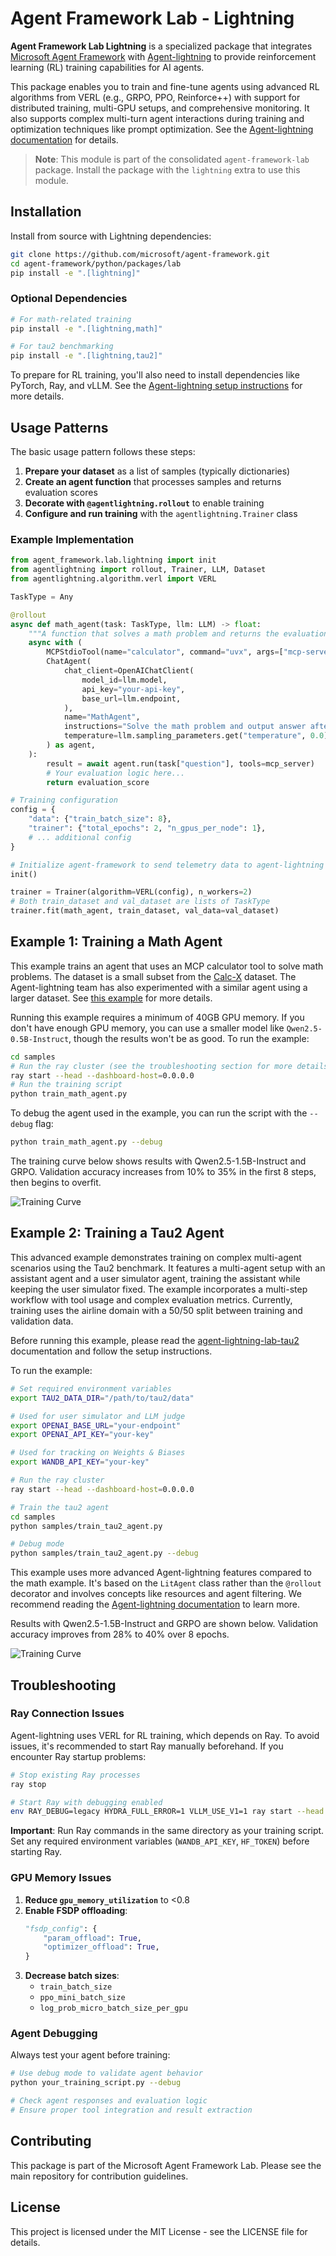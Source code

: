 # Agent Framework Lab - Lightning

**Agent Framework Lab Lightning** is a specialized package that integrates [Microsoft Agent Framework](https://github.com/microsoft/agent-framework) with [Agent-lightning](https://github.com/microsoft/agent-lightning) to provide reinforcement learning (RL) training capabilities for AI agents.

This package enables you to train and fine-tune agents using advanced RL algorithms from VERL (e.g., GRPO, PPO, Reinforce++) with support for distributed training, multi-GPU setups, and comprehensive monitoring. It also supports complex multi-turn agent interactions during training and optimization techniques like prompt optimization. See the [Agent-lightning documentation](https://microsoft.github.io/agent-lightning/stable/) for details.

> **Note**: This module is part of the consolidated `agent-framework-lab` package. Install the package with the `lightning` extra to use this module.

## Installation

Install from source with Lightning dependencies:

```bash
git clone https://github.com/microsoft/agent-framework.git
cd agent-framework/python/packages/lab
pip install -e ".[lightning]"
```

### Optional Dependencies

```bash
# For math-related training
pip install -e ".[lightning,math]"

# For tau2 benchmarking
pip install -e ".[lightning,tau2]"
```

To prepare for RL training, you'll also need to install dependencies like PyTorch, Ray, and vLLM. See the [Agent-lightning setup instructions](https://github.com/microsoft/agent-lightning) for more details.

## Usage Patterns

The basic usage pattern follows these steps:

1. **Prepare your dataset** as a list of samples (typically dictionaries)
2. **Create an agent function** that processes samples and returns evaluation scores
3. **Decorate with `@agentlightning.rollout`** to enable training
4. **Configure and run training** with the `agentlightning.Trainer` class

### Example Implementation

```python
from agent_framework.lab.lightning import init
from agentlightning import rollout, Trainer, LLM, Dataset
from agentlightning.algorithm.verl import VERL

TaskType = Any

@rollout
async def math_agent(task: TaskType, llm: LLM) -> float:
    """A function that solves a math problem and returns the evaluation score."""
    async with (
        MCPStdioTool(name="calculator", command="uvx", args=["mcp-server-calculator"]) as mcp_server,
        ChatAgent(
            chat_client=OpenAIChatClient(
                model_id=llm.model,
                api_key="your-api-key",
                base_url=llm.endpoint,
            ),
            name="MathAgent",
            instructions="Solve the math problem and output answer after ###",
            temperature=llm.sampling_parameters.get("temperature", 0.0),
        ) as agent,
    ):
        result = await agent.run(task["question"], tools=mcp_server)
        # Your evaluation logic here...
        return evaluation_score

# Training configuration
config = {
    "data": {"train_batch_size": 8},
    "trainer": {"total_epochs": 2, "n_gpus_per_node": 1},
    # ... additional config
}

# Initialize agent-framework to send telemetry data to agent-lightning's observability backend
init()

trainer = Trainer(algorithm=VERL(config), n_workers=2)
# Both train_dataset and val_dataset are lists of TaskType
trainer.fit(math_agent, train_dataset, val_data=val_dataset)
```

## Example 1: Training a Math Agent

This example trains an agent that uses an MCP calculator tool to solve math problems. The dataset is a small subset from the [Calc-X](https://huggingface.co/datasets/MU-NLPC/Calc-X) dataset. The Agent-lightning team has also experimented with a similar agent using a larger dataset. See [this example](https://github.com/microsoft/agent-lightning/tree/a63197355cc23b5b235c49fe7c20b54f9d4ebcd2/examples/calc_x) for more details.

Running this example requires a minimum of 40GB GPU memory. If you don't have enough GPU memory, you can use a smaller model like `Qwen2.5-0.5B-Instruct`, though the results won't be as good. To run the example:

```bash
cd samples
# Run the ray cluster (see the troubleshooting section for more details)
ray start --head --dashboard-host=0.0.0.0
# Run the training script
python train_math_agent.py
```

To debug the agent used in the example, you can run the script with the `--debug` flag:

```bash
python train_math_agent.py --debug
```

The training curve below shows results with Qwen2.5-1.5B-Instruct and GRPO. Validation accuracy increases from 10% to 35% in the first 8 steps, then begins to overfit.

![Training Curve](./assets/train_math_agent.png)

## Example 2: Training a Tau2 Agent

This advanced example demonstrates training on complex multi-agent scenarios using the Tau2 benchmark. It features a multi-agent setup with an assistant agent and a user simulator agent, training the assistant while keeping the user simulator fixed. The example incorporates a multi-step workflow with tool usage and complex evaluation metrics. Currently, training uses the airline domain with a 50/50 split between training and validation data.

Before running this example, please read the [agent-lightning-lab-tau2](../tau2/README.md) documentation and follow the setup instructions.

To run the example:

```bash
# Set required environment variables
export TAU2_DATA_DIR="/path/to/tau2/data"

# Used for user simulator and LLM judge
export OPENAI_BASE_URL="your-endpoint"
export OPENAI_API_KEY="your-key"

# Used for tracking on Weights & Biases
export WANDB_API_KEY="your-key"

# Run the ray cluster
ray start --head --dashboard-host=0.0.0.0

# Train the tau2 agent
cd samples
python samples/train_tau2_agent.py

# Debug mode
python samples/train_tau2_agent.py --debug
```

This example uses more advanced Agent-lightning features compared to the math example. It's based on the `LitAgent` class rather than the `@rollout` decorator and involves concepts like resources and agent filtering. We recommend reading the [Agent-lightning documentation](https://microsoft.github.io/agent-lightning/stable/) to learn more.

Results with Qwen2.5-1.5B-Instruct and GRPO are shown below. Validation accuracy improves from 28% to 40% over 8 epochs.

![Training Curve](./assets/train_tau2_agent.png)

## Troubleshooting

### Ray Connection Issues

Agent-lightning uses VERL for RL training, which depends on Ray. To avoid issues, it's recommended to start Ray manually beforehand. If you encounter Ray startup problems:

```bash
# Stop existing Ray processes
ray stop

# Start Ray with debugging enabled
env RAY_DEBUG=legacy HYDRA_FULL_ERROR=1 VLLM_USE_V1=1 ray start --head --dashboard-host=0.0.0.0
```

**Important**: Run Ray commands in the same directory as your training script. Set any required environment variables (`WANDB_API_KEY`, `HF_TOKEN`) before starting Ray.

### GPU Memory Issues

1. **Reduce `gpu_memory_utilization`** to <0.8
2. **Enable FSDP offloading**:
   ```python
   "fsdp_config": {
       "param_offload": True,
       "optimizer_offload": True,
   }
   ```
3. **Decrease batch sizes**:
   - `train_batch_size`
   - `ppo_mini_batch_size`
   - `log_prob_micro_batch_size_per_gpu`

### Agent Debugging

Always test your agent before training:

```bash
# Use debug mode to validate agent behavior
python your_training_script.py --debug

# Check agent responses and evaluation logic
# Ensure proper tool integration and result extraction
```

## Contributing

This package is part of the Microsoft Agent Framework Lab. Please see the main repository for contribution guidelines.

## License

This project is licensed under the MIT License - see the LICENSE file for details.
